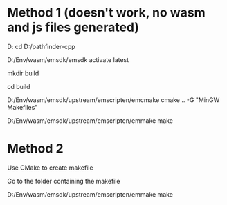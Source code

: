 # Method 1 (doesn't work, no wasm and js files generated)

D:
cd D:/pathfinder-cpp

D:/Env/wasm/emsdk/emsdk activate latest

mkdir build

cd build

D:/Env/wasm/emsdk/upstream/emscripten/emcmake cmake .. -G "MinGW Makefiles"

D:/Env/wasm/emsdk/upstream/emscripten/emmake make

# Method 2

Use CMake to create makefile

Go to the folder containing the makefile

D:/Env/wasm/emsdk/upstream/emscripten/emmake make
